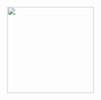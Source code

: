 <img 
  align="center"
  height="200" 
  style="object-fit: cover;"
  src="https://raw.githubusercontent.com/masumahmed/masumahmed.github.io/cbf662f0feeab08582ee5e84a518ce314bf5d24a/assets/img/setup1.jpg" 
/>
